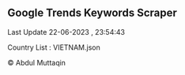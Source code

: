 

## Google Trends Keywords Scraper 
 
Last Update 22-06-2023 , 23:54:43

Country List :
VIETNAM.json



© Abdul Muttaqin 

